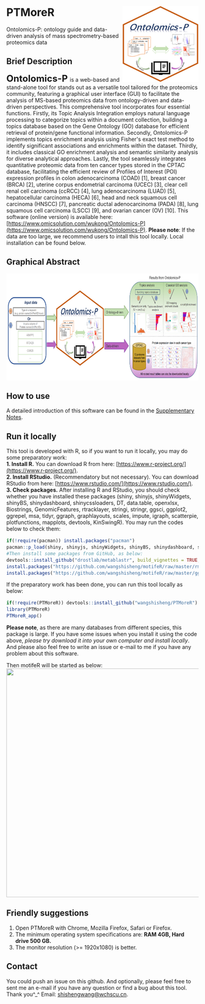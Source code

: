 # PTMoreR<img src="Ontolomics-P_logo.png" align="right" height="200" width="200"/>
Ontolomics-P: ontology guide and data-driven analysis of mass spectrometry-based proteomics data

## Brief Description
**<font size='5'> Ontolomics-P </font>** is a web-based and stand-alone tool for stands out as a versatile tool tailored for the proteomics community, 
featuring a graphical user interface (GUI) to facilitate the analysis of MS-based proteomics data from ontology-driven and data-driven perspectives. This comprehensive tool incorporates four essential functions. Firstly, 
its Topic Analysis Integration employs natural language processing to categorize topics within a document collection, building a topics database based on the Gene Ontology (GO) database for efficient retrieval of protein/gene 
functional information. Secondly, Ontolomics-P implements topics enrichment analysis using Fisher's exact test method to identify significant associations and enrichments within the dataset. Thirdly, it includes classical GO 
enrichment analysis and semantic similarity analysis for diverse analytical approaches. Lastly, the tool seamlessly integrates quantitative proteomic data from ten cancer types stored in the CPTAC database, facilitating the 
efficient review of Profiles of Interest (POI) expression profiles in colon adenocarcinoma (COAD) [1], breast cancer (BRCA) [2], uterine corpus endometrial carcinoma (UCEC) [3], clear cell renal cell carcinoma (ccRCC) [4], 
lung adenocarcinoma (LUAD) [5], hepatocellular carcinoma (HECA) [6], head and neck squamous cell carcinoma (HNSCC) [7], pancreatic ductal adenocarcinoma (PADA) [8], lung squamous cell carcinoma (LSCC) [9], and ovarian cancer (OV) [10]. 
This software (online version) is available here: [https://www.omicsolution.com/wukong/Ontolomics-P](https://www.omicsolution.com/wukong/Ontolomics-P). **Please note**: If the data are too large, we recommend users to intall this tool locally. 
Local installation can be found below.

## Graphical Abstract
<img src="Figure1.png" align="center" height="280" width="900"/>

## How to use
A detailed introduction of this software can be found in the [Supplementary Notes](https://github.com/wangshisheng/Ontolomics-P/blob/master/SupplementaryNotes.pdf).

## Run it locally
This tool is developed with R, so if you want to run it locally, you may do some preparatory work:  
**1. Install R.** You can download R from here: [https://www.r-project.org/](https://www.r-project.org/).  
**2. Install RStudio.** (Recommendatory but not necessary). You can download RStudio from here: [https://www.rstudio.com/](https://www.rstudio.com/).  
**3. Check packages.** After installing R and RStudio, you should check whether you have installed these packages (shiny, shinyjs, shinyWidgets, shinyBS, shinydashboard, shinycssloaders, DT, data.table, openxlsx, Biostrings, GenomicFeatures, rtracklayer, stringi, stringr, ggsci, ggplot2, ggrepel, msa, tidyr, ggraph, graphlayouts, scales, impute, igraph, scatterpie, plotfunctions, mapplots, devtools, KinSwingR). You may run the codes below to check them:  

```r
if(!require(pacman)) install.packages("pacman")
pacman::p_load(shiny, shinyjs, shinyWidgets, shinyBS, shinydashboard, shinycssloaders, DT, data.table, openxlsx, Biostrings, GenomicFeatures, rtracklayer, stringi, stringr, ggsci, ggplot2, ggrepel, msa, tidyr, ggraph, graphlayouts, scales, impute, igraph, scatterpie, plotfunctions, mapplots, devtools, KinSwingR)
#Then install some packages from GitHub, as below:
devtools::install_github("drostlab/metablastr", build_vignettes = TRUE, dependencies = TRUE)
install.packages("https://github.com/wangshisheng/motifeR/raw/master/rmotifx_1.0.tar.gz", repos = NULL, type = "source")
install.packages("https://github.com/wangshisheng/motifeR/raw/master/ggseqlogo_0.1.tar.gz", repos = NULL, type = "source")
```

If the preparatory work has been done, you can run this tool locally as below:
```r
if(!require(PTMoreR)) devtools::install_github("wangshisheng/PTMoreR")
library(PTMoreR)
PTMoreR_app()
```

**Please note**, as there are many databases from different species, this package is large. If you have some issues when you install it using the code above, _please try download it into your own computer and install locally_. And please also feel free to write an issue or e-mail to me if you have any problem about this software.

Then motifeR will be started as below:
<img src="openfig.png" align="center" height="600" width="1700"/>
<br>

## Friendly suggestions
1. Open PTMoreR with Chrome, Mozilla Firefox, Safari or Firefox.
2. The minimum operating system specifications are: **RAM 4GB, Hard drive 500 GB.**
3. The monitor resolution (>= 1920x1080) is better.

## Contact
You could push an issue on this github. And optionally, please feel free to sent me an e-mail if you have any question or find a bug about this tool. Thank you^_^
Email: shishengwang@wchscu.cn.


